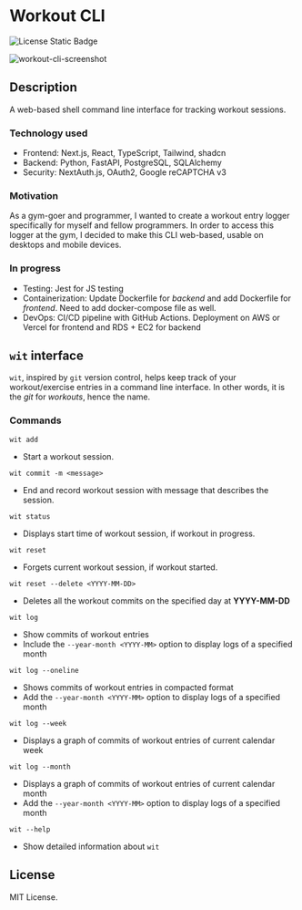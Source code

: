 # Workout CLI

![License Static Badge](https://img.shields.io/badge/license-MIT-orange)

![workout-cli-screenshot](https://github.com/user-attachments/assets/ef1b6edd-ad08-439d-b675-345218ced844)

## Description
A web-based shell command line interface for tracking workout sessions.


### Technology used

- Frontend: Next.js, React, TypeScript, Tailwind, shadcn
- Backend: Python, FastAPI, PostgreSQL, SQLAlchemy
- Security: NextAuth.js, OAuth2, Google reCAPTCHA v3

### Motivation

As a gym-goer and programmer, I wanted to create a workout entry logger specifically for myself and fellow programmers. In order to access this logger at the gym, I decided to make this CLI web-based, usable on desktops and mobile devices.

### In progress

- Testing: Jest for JS testing
- Containerization: Update Dockerfile for _backend_ and add Dockerfile for _frontend_. Need to add docker-compose file as well.
- DevOps: CI/CD pipeline with GitHub Actions. Deployment on AWS or Vercel for frontend and RDS + EC2 for backend

## `wit` interface

`wit`, inspired by `git` version control, helps keep track of your workout/exercise entries in a command line interface. In other words, it is the _git_ for _workouts_, hence the name.

### Commands

`wit add`

- Start a workout session.

`wit commit -m <message>`

- End and record workout session with message that describes the session.

`wit status`

- Displays start time of workout session, if workout in progress.

`wit reset`

- Forgets current workout session, if workout started.

`wit reset --delete <YYYY-MM-DD>`

- Deletes all the workout commits on the specified day at **YYYY-MM-DD**

`wit log`

- Show commits of workout entries
- Include the `--year-month <YYYY-MM>` option to display logs of a specified month

`wit log --oneline`

- Shows commits of workout entries in compacted format
- Add the `--year-month <YYYY-MM>` option to display logs of a specified month

`wit log --week`

- Displays a graph of commits of workout entries of current calendar week

`wit log --month`

- Displays a graph of commits of workout entries of current calendar month
- Add the `--year-month <YYYY-MM>` option to display logs of a specified month

`wit --help`

- Show detailed information about `wit`

## License

MIT License.
